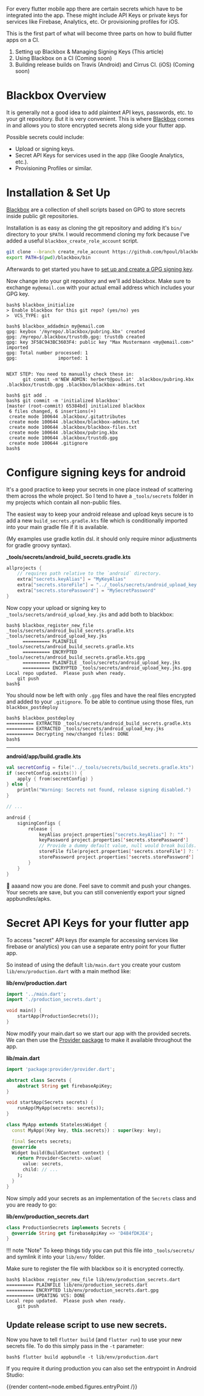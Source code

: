 For every flutter mobile app there are certain secrets which have to be
integrated into the app. These might include API Keys or private keys
for services like Firebase, Analytics, etc. Or provisioning profiles for 
iOS.

This is the first part of what will become three parts on how
to build flutter apps on a CI.

1. Setting up Blackbox & Managing Signing Keys (This article)
2. Using Blackbox on a CI (Coming soon)
3. Building release builds on Travis (Android) and Cirrus CI. (iOS)
   (Coming soon)

# Blackbox Overview

It is generally not a good idea to add plaintext API keys, passwords, etc.
to your git repository. But it is very convenient. This is where
[Blackbox](https://github.com/StackExchange/blackbox) comes in and allows
you to store encrypted secrets along side your flutter app.

Possible secrets could include:
    
* Upload or signing keys.
* Secret API Keys for services used in the app
  (like Google Analytics, etc.).
* Provisioning Profiles or similar.


# Installation & Set Up

[Blackbox](https://github.com/StackExchange/blackbox) are a collection of
shell scripts based on GPG to store secrets inside public git repositories.

Installation is as easy as cloning the git repository and adding it's
`bin/` directory to your `$PATH`. I would recommend cloning my fork
because I've added a useful `blackbox_create_role_account` script.

```bash
git clone --branch create_role_account https://github.com/hpoul/blackbox/
export PATH=$(pwd)/blackbox/bin
```

Afterwards to get started you have to [set up and create a GPG signing key][1].

Now change into your git repository and we'll add blackbox. Make sure to 
exchange `my@email.com` with your actual email address which 
includes your GPG key.

[1]: https://help.github.com/en/articles/generating-a-new-gpg-key

```console
bash$ blackbox_initialize
> Enable blackbox for this git repo? (yes/no) yes
>  VCS_TYPE: git

bash$ blackbox_addadmin my@email.com
gpg: keybox '/myrepo/.blackbox/pubring.kbx' created
gpg: /myrepo/.blackbox/trustdb.gpg: trustdb created
gpg: key 3F58C943BC3603F4: public key "Max Mustermann <my@email.com>" imported
gpg: Total number processed: 1
gpg:               imported: 1


NEXT STEP: You need to manually check these in:
      git commit -m'NEW ADMIN: herbert@poul.at' .blackbox/pubring.kbx .blackbox/trustdb.gpg .blackbox/blackbox-admins.txt

bash$ git add .
bash$ git commit -m 'initialized blackbox'
[master (root-commit) 65384bd] initialized blackbox
 6 files changed, 6 insertions(+)
 create mode 100644 .blackbox/.gitattributes
 create mode 100644 .blackbox/blackbox-admins.txt
 create mode 100644 .blackbox/blackbox-files.txt
 create mode 100644 .blackbox/pubring.kbx
 create mode 100644 .blackbox/trustdb.gpg
 create mode 100644 .gitignore
bash$
```

# Configure signing keys for android

It's a good practice to keep your secrets in one place instead of scattering
them across the whole project. So I tend to have a `_tools/secrets` folder in
my projects which contain all non-public files.

The easiest way to keep your android release and upload keys secure is to add
a new `build_secrets.gradle.kts` file which is conditionally imported into your
main gradle file if it is available.

(My examples use gradle kotlin dsl. it should only require minor adjustments
for gradle groovy syntax).

**_tools/secrets/android_build_secrets.gradle.kts**

```kotlin
allprojects {
    // requires path relative to the `android` directory.
    extra["secrets.keyAlias"] = "MyKeyAlias"
    extra["secrets.storeFile"] = "../_tools/secrets/android_upload_key.jks"
    extra["secrets.storePassword"] = "MySecretPassword"
}
```

Now copy your upload or signing key to `_tools/secrets/android_upload_key.jks`
and add both to blackbox:

```console
bash$ blackbox_register_new_file _tools/secrets/android_build_secrets.gradle.kts _tools/secrets/android_upload_key.jks 
      ========== PLAINFILE _tools/secrets/android_build_secrets.gradle.kts
      ========== ENCRYPTED _tools/secrets/android_build_secrets.gradle.kts.gpg
      ========== PLAINFILE _tools/secrets/android_upload_key.jks
      ========== ENCRYPTED _tools/secrets/android_upload_key.jks.gpg
Local repo updated.  Please push when ready.
    git push
bash$
```

You should now be left with only `.gpg` files and have the real files 
encrypted and added to your `.gitignore`. To be able to continue using those
files, run `blackbox_postdeploy`

```console
bash$ blackbox_postdeploy
========== EXTRACTED _tools/secrets/android_build_secrets.gradle.kts
========== EXTRACTED _tools/secrets/android_upload_key.jks
========== Decrypting new/changed files: DONE
bash$
```

---

**android/app/build.gradle.kts**

```kotlin
val secretConfig = file("../_tools/secrets/build_secrets.gradle.kts")
if (secretConfig.exists()) {
    apply { from(secretConfig) }
} else {
    println("Warning: Secrets not found, release signing disabled.")
}

// ...

android {
    signingConfigs {
        release {
            keyAlias project.properties["secrets.keyAlias"] ?: ""
            keyPassword project.properties['secrets.storePassword']
            // Provide a dummy default value, null would break builds.
            storeFile file(project.properties['secrets.storeFile'] ?: "invalid")
            storePassword project.properties['secrets.storePassword']
        }
    }
}

```

🎉️ aaaand now you are done. Feel save to commit and push your changes.
Your secrets are save, but you can still conveniently export your signed 
appbundles/apks.

# Secret API Keys for your flutter app

To access "secret" API keys (for example for accessing services like firebase
or analytics) you can use a separate entry point for your flutter app.

So instead of using the default `lib/main.dart` you create your custom
`lib/env/production.dart` with a main method like:

**lib/env/production.dart**
```dart
import '../main.dart';
import './production_secrets.dart';

void main() {
    startApp(ProductionSecrets());
}
```

Now modify your main.dart so we start our app with the provided secrets.
We can then use the [Provider package](https://pub.dev/packages/provider) to 
make it available throughout the app.

**lib/main.dart**

```dart
import 'package:provider/provider.dart';

abstract class Secrets {
    abstract String get firebaseApiKey;
}

void startApp(Secrets secrets) {
    runApp(MyApp(secrets: secrets));
}

class MyApp extends StatelessWidget {
  const MyApp({Key key, this.secrets}) : super(key: key);

  final Secrets secrets;
  @override
  Widget build(BuildContext context) {
    return Provider<Secrets>.value(
      value: secrets,
      child: // ...
    );
  }
}

```

Now simply add your secrets as an implementation of the `Secrets` class
and you are ready to go:

**lib/env/production_secrets.dart**

```dart
class ProductionSecrets implements Secrets {
  @override String get firebaseApiKey => 'D484fDKJE4';
}
```

!!! note "Note"
    To keep things tidy you can put this file into `_tools/secrets/` and
    symlink it into your `lib/env/` folder.

Make sure to register the file with blackbox so it is encrypted correctly.

```console
bash$ blackbox_register_new_file lib/env/production_secrets.dart
========== PLAINFILE lib/env/production_secrets.dart
========== ENCRYPTED lib/env/production_secrets.dart.gpg
========== UPDATING VCS: DONE
Local repo updated.  Please push when ready.
    git push
```

## Update release script to use new secrets.

Now you have to tell `flutter build` (and `flutter run`) to use your new
secrets file. To do this simply pass in the `-t` parameter:

```console
bash$ flutter build appbundle -t lib/env/production.dart
```

If you require it during production you can also set the entrypoint in 
Android Studio:

{{render content=node.embed.figures.entryPoint /}}
